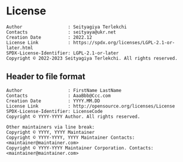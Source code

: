 # License

    Author                 : Seityagiya Terlekchi
    Contacts               : seityaya@ukr.net
    Creation Date          : 2022.12
    License Link           : https://spdx.org/licenses/LGPL-2.1-or-later.html
    SPDX-License-Identifier: LGPL-2.1-or-later
    Copyright © 2022-2023 Seityagiya Terlekchi. All rights reserved.

## Header to file format

    Author                 : FirstName LastName
    Contacts               : AaaBbb@Ccc.com
    Creation Date          : YYYY.MM.DD
    License Link           : http://opensource.org/licenses/License
    SPDX-License-Identifier: LicenseCode
    Copyright © YYYY-YYYY Author. All rights reserved.
    
    Other maintainers via line break:
    Copyright © YYYY, YYYY Maintainer
    Copyright © YYYY-YYYY, YYYY Maintainer Contacts:<maintainer@maintainer.com>
    Copyright © YYYY-YYYY Maintainer Corporation. Contacts: <maintainer@maintainer.com>
